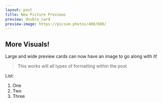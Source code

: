 ```yaml
---
layout: post
title: New Picture Previews
preview: double_card
preview-image: https://picsum.photos/400/600/
---
```


## More Visuals!
Large and wide preview cards can now have an image to go along with it!

>This works will all types of formatting within the post 

List:
1. One
2. Two
3. Three
